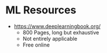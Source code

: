 # ML Resources

- https://www.deeplearningbook.org/
	- 800 Pages, long but exhaustive 
	- Not entirely applicable
	- Free online
